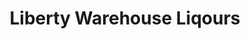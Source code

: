 ---
title: "Liberty Warehouse Liqours"
url: /buzzards-bay/liberty-warehouse-liqours/
shop: alcohol
---